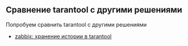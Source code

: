 ## Сравнение tarantool с другими решениями

Попробуем сравнить tarantool с другими решениями

- [zabbix: хранение истории в tarantool](https://github.com/maxim-komar/mail.ru/tree/master/tarantool/comparison/zabbix/)
